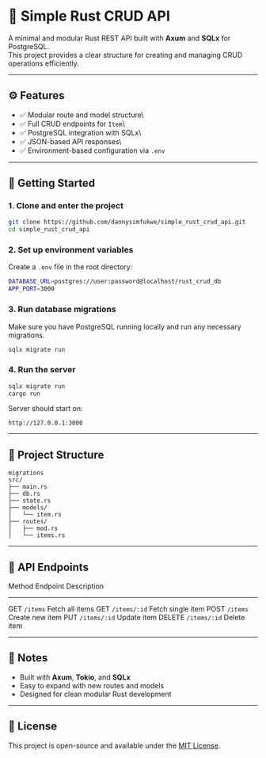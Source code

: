 # 🦀 Simple Rust CRUD API

A minimal and modular Rust REST API built with **Axum** and **SQLx** for
PostgreSQL.\
This project provides a clear structure for creating and managing CRUD
operations efficiently.

------------------------------------------------------------------------

## ⚙️ Features

-   ✅ Modular route and model structure\
-   ✅ Full CRUD endpoints for `Item`\
-   ✅ PostgreSQL integration with SQLx\
-   ✅ JSON-based API responses\
-   ✅ Environment-based configuration via `.env`

------------------------------------------------------------------------

## 🚀 Getting Started

### 1. Clone and enter the project

``` bash
git clone https://github.com/dannysimfukwe/simple_rust_crud_api.git
cd simple_rust_crud_api
```

### 2. Set up environment variables

Create a `.env` file in the root directory:

``` bash
DATABASE_URL=postgres://user:password@localhost/rust_crud_db
APP_PORT=3000
```

### 3. Run database migrations

Make sure you have PostgreSQL running locally and run any necessary
migrations.

``` bash
sqlx migrate run
```

### 4. Run the server

``` bash
sqlx migrate run
cargo run
```

Server should start on:

    http://127.0.0.1:3000

------------------------------------------------------------------------

## 📂 Project Structure
    migrations
    src/
    ├── main.rs
    ├── db.rs
    ├── state.rs
    ├── models/
    │   └── item.rs
    ├── routes/
    │   ├── mod.rs
    │   └── items.rs

------------------------------------------------------------------------

## 📡 API Endpoints

  Method   Endpoint       Description
  -------- -------------- -------------------
  GET      `/items`       Fetch all items
  GET      `/items/:id`   Fetch single item
  POST     `/items`       Create new item
  PUT      `/items/:id`   Update item
  DELETE   `/items/:id`   Delete item

------------------------------------------------------------------------

## 🧠 Notes

-   Built with **Axum**, **Tokio**, and **SQLx**
-   Easy to expand with new routes and models
-   Designed for clean modular Rust development

------------------------------------------------------------------------

## 📝 License

This project is open-source and available under the [MIT
License](LICENSE).
